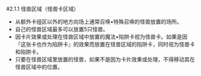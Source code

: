 #2.1.1        怪兽区域（怪兽卡区域）
* 从额外卡组区以外的地方向场上通常召唤•特殊召唤的怪兽放置的场所。
* 自己的怪兽区域最多可以放置5只怪兽。
* 因卡片效果或处理在怪兽区域中放置的魔法•陷阱卡视为怪兽卡。如果是因『这张卡也作为陷阱卡』的效果而放置在怪兽区域的陷阱卡，同时视为怪兽卡和陷阱卡。
* 只要在怪兽区域里放置的怪兽，如果不是因为卡片效果或处理，不得移动其在怪兽区域中的位置。
